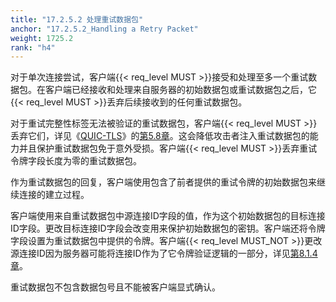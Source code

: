 ```yaml
---
title: "17.2.5.2 处理重试数据包"
anchor: "17.2.5.2_Handling a Retry Packet"
weight: 1725.2
rank: "h4"
---
```


对于单次连接尝试，客户端{{< req_level MUST >}}接受和处理至多一个重试数据包。在客户端已经接收和处理来自服务器的初始数据包或重试数据包之后，它{{< req_level MUST >}}丢弃后续接收到的任何重试数据包。

对于重试完整性标签无法被验证的重试数据包，客户端{{< req_level MUST >}}丢弃它们，详见《[QUIC-TLS]()》的[第5.8章]()。这会降低攻击者注入重试数据包的能力并且保护重试数据包免于意外受损。客户端{{< req_level MUST >}}丢弃重试令牌字段长度为零的重试数据包。

作为重试数据包的回复，客户端使用包含了前者提供的重试令牌的初始数据包来继续连接的建立过程。

客户端使用来自重试数据包中源连接ID字段的值，作为这个初始数据包的目标连接ID字段。更改目标连接ID字段会改变用来保护初始数据包的密钥。客户端还将令牌字段设置为重试数据包中提供的令牌。客户端{{< req_level MUST_NOT >}}更改源连接ID因为服务器可能将连接ID作为了它令牌验证逻辑的一部分，详见[第8.1.4章]()。

重试数据包不包含数据包号且不能被客户端显式确认。
